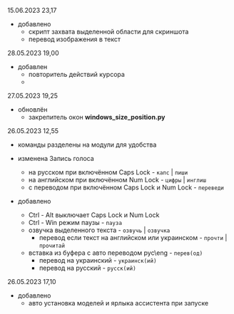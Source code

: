 15.06.2023 23,17
* добавлено
  * скрипт захвата выделенной области для скриншота
  * перевод изображения в текст
  
28.05.2023 19,00
* добавлен
  * повторитель действий курсора
  * 
27.05.2023 19,25
* обновлён
  * закрепитель окон **windows_size_position.py**

26.05.2023 12,55
* команды разделены на модули для удобства  

* изменена Запись голоса   
  * на русском при включённом Caps Lock - `капс` | `пиши`  
  * на английском при включённом Num Lock - `цифры` | `инглиш`  
  * с переводом при включённом Caps Lock и Num Lock - `переведи`  

* добавлено  
  * Ctrl - Alt выключает Caps Lock и Num Lock  
  * Ctrl - Win режим паузы - `пауза`  
  * озвучка выделенного текста - `озвучь` | `озвучка`  
    * перевод если текст на английском или украинском - `прочти` | `прочитай`  
  * вставка из буфера с авто переводом рус\eng - `перев(од)`  
    * перевод на украинский - `украинск(ий)`  
    * перевод на русский - `русск(ий)`  

26.05.2023 17,10
* добавлено  
  * авто установка моделей и ярлыка ассистента при запуске